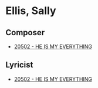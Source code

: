 # Ellis, Sally

## Composer

- [20502 - HE IS MY EVERYTHING](/hymns/20502.md)

## Lyricist

- [20502 - HE IS MY EVERYTHING](/hymns/20502.md)

